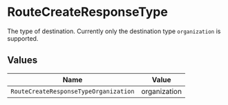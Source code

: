 # RouteCreateResponseType

The type of destination. Currently only the destination type `organization` is supported.


## Values

| Name                                  | Value                                 |
| ------------------------------------- | ------------------------------------- |
| `RouteCreateResponseTypeOrganization` | organization                          |
